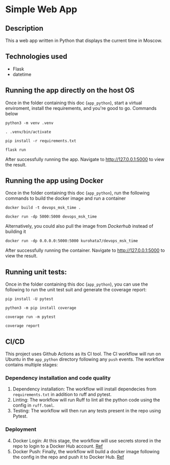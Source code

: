 # Simple Web App

## Description
This a web app written in Python that displays the current time in Moscow.

## Technologies used
- Flask
- datetime

## Running the app directly on the host OS
Once in the folder containing this doc (`app_python`), start a virtual enviroment, install the requirements, and you're good to go. Commands below

    python3 -m venv .venv

    . .venv/bin/activate

    pip install -r requirements.txt

    flask run

After successfully running the app. Navigate to http://127.0.0.1:5000 to view the result.

## Running the app using Docker
Once in the folder containing this doc (`app_python`), run the following commands to build the docker image and run a container

    docker build -t devops_msk_time .

    docker run -dp 5000:5000 devops_msk_time

Alternatively, you could also pull the image from *Dockerhub* instead of building it

    docker run -dp 0.0.0.0:5000:5000 kurohata7/devops_msk_time

After successfully running the container. Navigate to http://127.0.0.1:5000 to view the result.

## Running unit tests:
Once in the folder containing this doc (`app_python`), you can use the following to run the unit test suit and generate the coverage report:

    pip install -U pytest

    python3 -m pip install coverage

    coverage run -m pytest

    coverage report

## CI/CD
This project uses Github Actions as its CI tool. The CI workflow will run on Ubuntu in the `app_python` directory following any `push` events. The workflow contains multiple stages:

### Dependency installation and code quality
1. Dependency installation: The workflow will install dependecies from `requirements.txt` in addition to ruff and pytest.
2. Linting: The workflow will run Ruff to lint all the python code using the config in `ruff.toml`.
3. Testing: The workflow will then run any tests present in the repo using Pytest.

### Deployment
4. Docker Login: At this stage, the workflow will use secrets stored in the repo to login to a Docker Hub account. [Ref](https://github.com/docker/login-action)
5. Docker Push: Finally, the workflow will build a docker image following the config in the repo and push it to Docker Hub. [Ref](https://github.com/docker/build-push-action)

